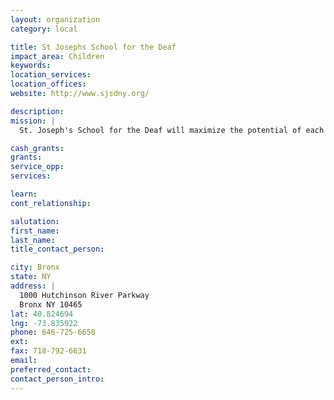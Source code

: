 ```yaml
---
layout: organization
category: local

title: St Josephs School for the Deaf
impact_area: Children
keywords: 
location_services: 
location_offices: 
website: http://www.sjsdny.org/

description: 
mission: |
  St. Joseph's School for the Deaf will maximize the potential of each student and foster competence in literacy, critical thought, citizenship, and personal independence through educational experiences that are purposeful, equitable, and engaging.

cash_grants: 
grants: 
service_opp: 
services: 

learn: 
cont_relationship: 

salutation: 
first_name: 
last_name: 
title_contact_person: 

city: Bronx
state: NY
address: |
  1000 Hutchinson River Parkway    
  Bronx NY 10465
lat: 40.824694
lng: -73.835922
phone: 646-725-6658
ext: 
fax: 718-792-6631
email: 
preferred_contact: 
contact_person_intro: 
---
```

